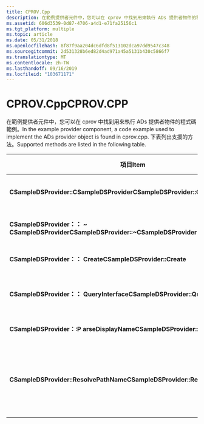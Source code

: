 ```yaml
---
title: CPROV.Cpp
description: 在範例提供者元件中，您可以在 cprov 中找到用來執行 ADs 提供者物件的程式碼範例。 下表列出支援的方法。
ms.assetid: 606d3539-0d87-4706-a4d1-e71fa25156c1
ms.tgt_platform: multiple
ms.topic: article
ms.date: 05/31/2018
ms.openlocfilehash: 8f87f9aa204dc6dfd8f513102dca97dd9547c348
ms.sourcegitcommit: 2d531328b6ed82d4ad971a45a5131b430c5866f7
ms.translationtype: MT
ms.contentlocale: zh-TW
ms.lasthandoff: 09/16/2019
ms.locfileid: "103671171"
---
```

# <a name="cprovcpp"></a><span data-ttu-id="eb29d-104">CPROV.Cpp</span><span class="sxs-lookup"><span data-stu-id="eb29d-104">CPROV.CPP</span></span>

<span data-ttu-id="eb29d-105">在範例提供者元件中，您可以在 cprov 中找到用來執行 ADs 提供者物件的程式碼範例。</span><span class="sxs-lookup"><span data-stu-id="eb29d-105">In the example provider component, a code example used to implement the ADs provider object is found in cprov.cpp.</span></span> <span data-ttu-id="eb29d-106">下表列出支援的方法。</span><span class="sxs-lookup"><span data-stu-id="eb29d-106">Supported methods are listed in the following table.</span></span>



| <span data-ttu-id="eb29d-107">項目</span><span class="sxs-lookup"><span data-stu-id="eb29d-107">Item</span></span>                                      | <span data-ttu-id="eb29d-108">描述</span><span class="sxs-lookup"><span data-stu-id="eb29d-108">Description</span></span>                                         |
|-------------------------------------------|-----------------------------------------------------|
| <span data-ttu-id="eb29d-109">**CSampleDSProvider::CSampleDSProvider**</span><span class="sxs-lookup"><span data-stu-id="eb29d-109">**CSampleDSProvider::CSampleDSProvider**</span></span>  | <span data-ttu-id="eb29d-110">標準建立者。</span><span class="sxs-lookup"><span data-stu-id="eb29d-110">Standard creator.</span></span>                                   |
| <span data-ttu-id="eb29d-111">**CSampleDSProvider：： ~ CSampleDSProvider**</span><span class="sxs-lookup"><span data-stu-id="eb29d-111">**CSampleDSProvider::~CSampleDSProvider**</span></span> | <span data-ttu-id="eb29d-112">標準的函式。</span><span class="sxs-lookup"><span data-stu-id="eb29d-112">Standard destructor.</span></span>                                |
| <span data-ttu-id="eb29d-113">**CSampleDSProvider：： Create**</span><span class="sxs-lookup"><span data-stu-id="eb29d-113">**CSampleDSProvider::Create**</span></span>             | <span data-ttu-id="eb29d-114">建立物件。</span><span class="sxs-lookup"><span data-stu-id="eb29d-114">Create the object.</span></span>                                  |
| <span data-ttu-id="eb29d-115">**CSampleDSProvider：： QueryInterface**</span><span class="sxs-lookup"><span data-stu-id="eb29d-115">**CSampleDSProvider::QueryInterface**</span></span>     | <span data-ttu-id="eb29d-116">檢查支援的介面。</span><span class="sxs-lookup"><span data-stu-id="eb29d-116">Check for supported interfaces.</span></span>                     |
| <span data-ttu-id="eb29d-117">**CSampleDSProvider：:P arseDisplayName**</span><span class="sxs-lookup"><span data-stu-id="eb29d-117">**CSampleDSProvider::ParseDisplayName**</span></span>   | <span data-ttu-id="eb29d-118">解析路徑。</span><span class="sxs-lookup"><span data-stu-id="eb29d-118">Resolve the path.</span></span>                                   |
| <span data-ttu-id="eb29d-119">**CSampleDSProvider::ResolvePathName**</span><span class="sxs-lookup"><span data-stu-id="eb29d-119">**CSampleDSProvider::ResolvePathName**</span></span>    | <span data-ttu-id="eb29d-120">取得物件，並為其建立指標標記。</span><span class="sxs-lookup"><span data-stu-id="eb29d-120">Get the object and create a pointer moniker for it.</span></span> |



 

 

 




